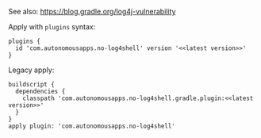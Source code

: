 See also:
https://blog.gradle.org/log4j-vulnerability

Apply with `plugins` syntax:
```
plugins {
  id 'com.autonomousapps.no-log4shell' version '<<latest version>>'
}
```

Legacy apply:
```
buildscript {
  dependencies {
    classpath 'com.autonomousapps.no-log4shell.gradle.plugin:<<latest version>>'
  }
}
apply plugin: 'com.autonomousapps.no-log4shell'
```
